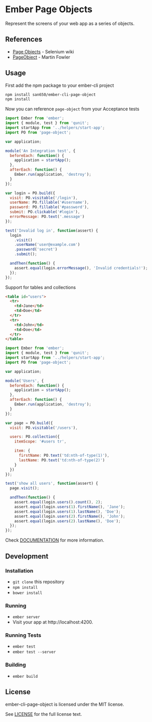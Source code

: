 # Ember Page Objects

Represent the screens of your web app as a series of objects.

## References

* [Page Objects](https://code.google.com/p/selenium/wiki/PageObjects) - Selenium wiki
* [PageObject](http://martinfowler.com/bliki/PageObject.html) - Martin Fowler

## Usage

First add the npm package to your ember-cli project

```sh
npm install san650/ember-cli-page-object
npm install
```

Now you can reference `page-object` from your Acceptance tests

```js
import Ember from 'ember';
import { module, test } from 'qunit';
import startApp from '../helpers/start-app';
import PO from 'page-object';

var application;

module('An Integration test', {
  beforeEach: function() {
    application = startApp();
  },
  afterEach: function() {
    Ember.run(application, 'destroy');
  }
});

var login = PO.build({
  visit: PO.visitable('/login'),
  userName: PO.fillable('#username'),
  password: PO.fillable('#password'),
  submit: PO.clickable('#login'),
  errorMessage: PO.text('.message')
});

test('Invalid log in', function(assert) {
  login
    .visit()
    .userName('user@example.com')
    .password('secret')
    .submit();

  andThen(function() {
    assert.equal(login.errorMessage(), 'Invalid credentials!');
  });
});
```

Support for tables and collections

```html
<table id="users">
  <tr>
    <td>Jane</td>
    <td>Doe</td>
  </tr>
  <tr>
    <td>John</td>
    <td>Doe</td>
  </tr>
</table>
```

```js
import Ember from 'ember';
import { module, test } from 'qunit';
import startApp from '../helpers/start-app';
import PO from 'page-object';

var application;

module('Users', {
  beforeEach: function() {
    application = startApp();
  },
  afterEach: function() {
    Ember.run(application, 'destroy');
  }
});

var page = PO.build({
  visit: PO.visitable('/users'),

  users: PO.collection({
    itemScope: '#users tr',

    item: {
      firstName: PO.text('td:nth-of-type(1)'),
      lastName: PO.text('td:nth-of-type(2)')
    }
  })
});

test('show all users', function(assert) {
  page.visit();

  andThen(function() {
    assert.equal(login.users().count(), 2);
    assert.equal(login.users(1).firstName(), 'Jane');
    assert.equal(login.users(1).lastName(), 'Doe');
    assert.equal(login.users(2).firstName(), 'John');
    assert.equal(login.users(2).lastName(), 'Doe');
  });
});
```

Check [DOCUMENTATION](./DOCUMENTATION.md) for more information.

## Development

### Installation

* `git clone` this repository
* `npm install`
* `bower install`

### Running

* `ember server`
* Visit your app at http://localhost:4200.

### Running Tests

* `ember test`
* `ember test --server`

### Building

* `ember build`

## License

ember-cli-page-object is licensed under the MIT license.

See [LICENSE](./LICENSE) for the full license text.

